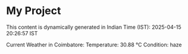 # My Project

This content is dynamically generated in Indian Time (IST): 2025-04-15 20:26:57 IST


Current Weather in Coimbatore:
Temperature: 30.88 °C
Condition: haze
